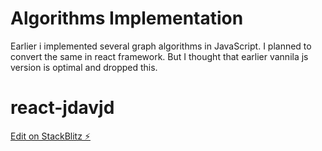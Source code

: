 # Algorithms Implementation
 Earlier i implemented several graph algorithms in JavaScript. I planned to convert the same in react framework. But I thought that earlier vannila js version is optimal and dropped this.

# react-jdavjd

[Edit on StackBlitz ⚡️](https://stackblitz.com/edit/react-jdavjd)
